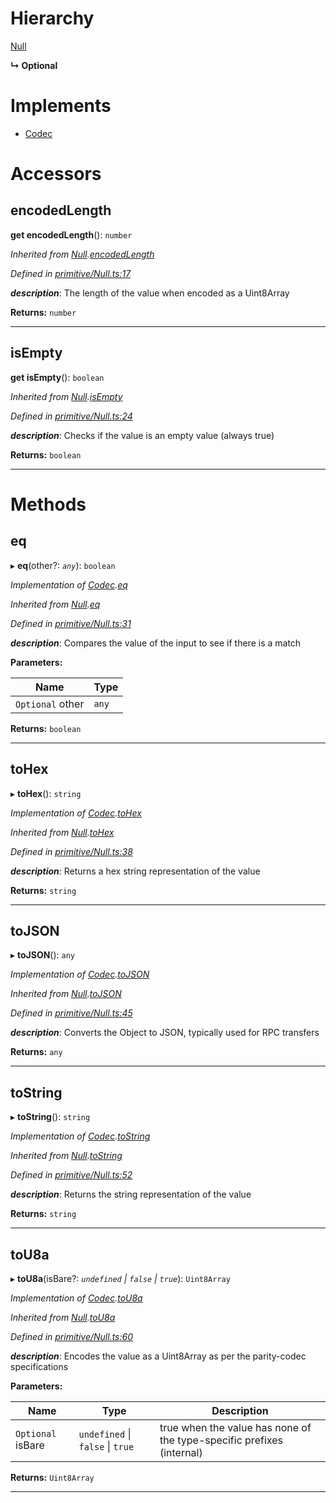 

# Hierarchy

 [Null](_primitive_null_.null.md)

**↳ Optional**

# Implements

* [Codec](../interfaces/_types_.codec.md)

# Accessors

<a id="encodedlength"></a>

##  encodedLength

**get encodedLength**(): `number`

*Inherited from [Null](_primitive_null_.null.md).[encodedLength](_primitive_null_.null.md#encodedlength)*

*Defined in [primitive/Null.ts:17](https://github.com/polkadot-js/api/blob/1ed1bfa/packages/types/src/primitive/Null.ts#L17)*

*__description__*: The length of the value when encoded as a Uint8Array

**Returns:** `number`

___
<a id="isempty"></a>

##  isEmpty

**get isEmpty**(): `boolean`

*Inherited from [Null](_primitive_null_.null.md).[isEmpty](_primitive_null_.null.md#isempty)*

*Defined in [primitive/Null.ts:24](https://github.com/polkadot-js/api/blob/1ed1bfa/packages/types/src/primitive/Null.ts#L24)*

*__description__*: Checks if the value is an empty value (always true)

**Returns:** `boolean`

___

# Methods

<a id="eq"></a>

##  eq

▸ **eq**(other?: *`any`*): `boolean`

*Implementation of [Codec](../interfaces/_types_.codec.md).[eq](../interfaces/_types_.codec.md#eq)*

*Inherited from [Null](_primitive_null_.null.md).[eq](_primitive_null_.null.md#eq)*

*Defined in [primitive/Null.ts:31](https://github.com/polkadot-js/api/blob/1ed1bfa/packages/types/src/primitive/Null.ts#L31)*

*__description__*: Compares the value of the input to see if there is a match

**Parameters:**

| Name | Type |
| ------ | ------ |
| `Optional` other | `any` |

**Returns:** `boolean`

___
<a id="tohex"></a>

##  toHex

▸ **toHex**(): `string`

*Implementation of [Codec](../interfaces/_types_.codec.md).[toHex](../interfaces/_types_.codec.md#tohex)*

*Inherited from [Null](_primitive_null_.null.md).[toHex](_primitive_null_.null.md#tohex)*

*Defined in [primitive/Null.ts:38](https://github.com/polkadot-js/api/blob/1ed1bfa/packages/types/src/primitive/Null.ts#L38)*

*__description__*: Returns a hex string representation of the value

**Returns:** `string`

___
<a id="tojson"></a>

##  toJSON

▸ **toJSON**(): `any`

*Implementation of [Codec](../interfaces/_types_.codec.md).[toJSON](../interfaces/_types_.codec.md#tojson)*

*Inherited from [Null](_primitive_null_.null.md).[toJSON](_primitive_null_.null.md#tojson)*

*Defined in [primitive/Null.ts:45](https://github.com/polkadot-js/api/blob/1ed1bfa/packages/types/src/primitive/Null.ts#L45)*

*__description__*: Converts the Object to JSON, typically used for RPC transfers

**Returns:** `any`

___
<a id="tostring"></a>

##  toString

▸ **toString**(): `string`

*Implementation of [Codec](../interfaces/_types_.codec.md).[toString](../interfaces/_types_.codec.md#tostring)*

*Inherited from [Null](_primitive_null_.null.md).[toString](_primitive_null_.null.md#tostring)*

*Defined in [primitive/Null.ts:52](https://github.com/polkadot-js/api/blob/1ed1bfa/packages/types/src/primitive/Null.ts#L52)*

*__description__*: Returns the string representation of the value

**Returns:** `string`

___
<a id="tou8a"></a>

##  toU8a

▸ **toU8a**(isBare?: *`undefined` \| `false` \| `true`*): `Uint8Array`

*Implementation of [Codec](../interfaces/_types_.codec.md).[toU8a](../interfaces/_types_.codec.md#tou8a)*

*Inherited from [Null](_primitive_null_.null.md).[toU8a](_primitive_null_.null.md#tou8a)*

*Defined in [primitive/Null.ts:60](https://github.com/polkadot-js/api/blob/1ed1bfa/packages/types/src/primitive/Null.ts#L60)*

*__description__*: Encodes the value as a Uint8Array as per the parity-codec specifications

**Parameters:**

| Name | Type | Description |
| ------ | ------ | ------ |
| `Optional` isBare | `undefined` \| `false` \| `true` |  true when the value has none of the type-specific prefixes (internal) |

**Returns:** `Uint8Array`

___

